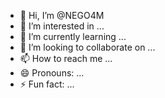 - 👋 Hi, I’m @NEGO4M
- 👀 I’m interested in ...
- 🌱 I’m currently learning ...
- 💞️ I’m looking to collaborate on ...
- 📫 How to reach me ...
- 😄 Pronouns: ...
- ⚡ Fun fact: ...

<!---
NEGO4M/NEGO4M is a ✨ special ✨ repository because its `README.md` (this file) appears on your GitHub profile.
You can click the Preview link to take a look at your changes.
--->
